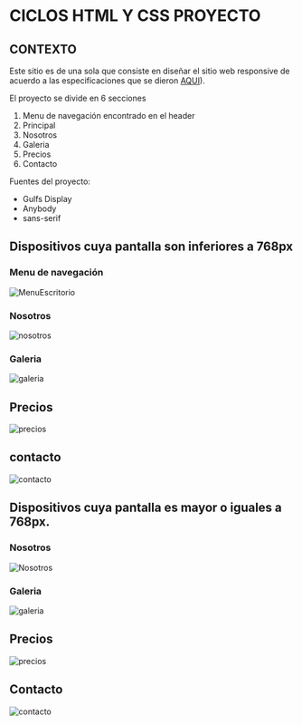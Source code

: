 # CICLOS HTML Y CSS PROYECTO


## CONTEXTO
Este  sitio es de una sola que consiste en diseñar el sitio web responsive de acuerdo a las especificaciones que se dieron [AQUI](https://drive.google.com/drive/folders/1U1g5m1FwzomQqb64JJTpTvKWgki2JZe6)).

El proyecto se divide en 6 secciones
1. Menu de navegación encontrado en el header
2. Principal
3. Nosotros
4. Galeria
5. Precios
6. Contacto

Fuentes del proyecto:
+ Gulfs Display
+ Anybody 
+ sans-serif


## Dispositivos cuya pantalla son **inferiores a 768px**

### Menu de navegación 
![MenuEscritorio](https://github.com/user-attachments/assets/d3349701-6c24-431b-8204-7fd36cde20c8)

### Nosotros
![nosotros](https://github.com/user-attachments/assets/d275596c-72fa-4b49-8d7d-f53c1cc1a971)

### Galeria
![galeria](https://github.com/user-attachments/assets/226846ee-b409-4aae-91d6-f230b1da29f2)

## Precios
![precios](https://github.com/user-attachments/assets/62fef188-5b09-404f-a128-b29bbbefd208)

## contacto
![contacto](https://github.com/user-attachments/assets/303b0fa8-a4f3-4500-b542-a66c0d2a587a)


## Dispositivos cuya pantalla es  **mayor o iguales a 768px**.

### Nosotros
![Nosotros](https://github.com/user-attachments/assets/775b04c7-3ad0-40ec-8989-160ffe42c814)

### Galeria
![galeria](https://github.com/user-attachments/assets/a01ace8e-7e27-4af6-b6af-7b86eca803ca)

## Precios
![precios](https://github.com/user-attachments/assets/91cd752c-eb85-439e-8507-6af22c919643)

## Contacto
![contacto](https://github.com/user-attachments/assets/0453fd32-6d71-4905-bb7f-9d28d65064db)




















